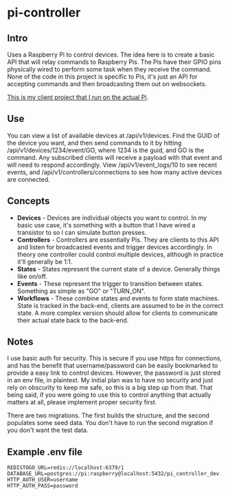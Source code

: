 pi-controller
=========

## Intro
Uses a Raspberry Pi to control devices.  The idea here is to create a basic API that will relay commands to Raspberry Pis.  The Pis have their GPIO pins physically wired to perform some task when they receive the command.  None of the code in this project is specific to Pis, it's just an API for accepting commands and then broadcasting them out on websockets.

[This is my client project that I run on the actual Pi](https://github.com/StephenWetzel/pi-client).

## Use
You can view a list of available devices at /api/v1/devices.  Find the GUID of the device you want, and then send commands to it by hitting /api/v1/devices/1234/event/GO, where 1234 is the guid, and GO is the command.  Any subscribed clients will receive a payload with that event and will need to respond accordingly.  View /api/v1/event_logs/10 to see recent events, and /api/v1/controllers/connections to see how many active devices are connected.

## Concepts
* **Devices** - Devices are individual objects you want to control.  In my basic use case, it's something with a button that I have wired a transistor to so I can simulate button presses.
* **Controllers** - Controllers are essentially Pis.  They are clients to this API and listen for broadcasted events and trigger devices accordingly.  In theory one controller could control multiple devices, although in practice it'll generally be 1:1.
* **States** - States represent the current state of a device.  Generally things like on/off.
* **Events** - These represent the trigger to transition between states.  Something as simple as "GO" or "TURN_ON".
* **Workflows** - These combine states and events to form state machines.  State is tracked in the back-end, clients are assumed to be in the correct state.  A more complex version should allow for clients to communicate their actual state back to the back-end.

## Notes
I use basic auth for security.  This is secure if you use https for connections, and has the benefit that username/password can be easily bookmarked to provide a easy link to control devices.  However, the password is just stored in an env file, in plaintext.  My initial plan was to have no security and just rely on obscurity to keep me safe, so this is a big step up from that.  That being said, if you were going to use this to control anything that actually matters at all, please implement proper security first.

There are two migrations.  The first builds the structure, and the second populates some seed data.  You don't have to run the second migration if you don't want the test data.

## Example .env file
```
REDISTOGO_URL=redis://localhost:6379/1
DATABASE_URL=postgres://pi:raspberry@localhost:5432/pi_controller_dev
HTTP_AUTH_USER=username
HTTP_AUTH_PASS=password
```